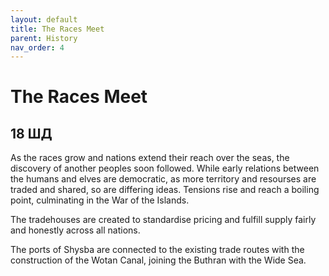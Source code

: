 ```yaml
---
layout: default
title: The Races Meet
parent: History
nav_order: 4
---
```


# The Races Meet

## 18 ШД

As the races grow and nations extend their reach over the seas, the discovery of another peoples soon followed. While early relations between the humans and elves are democratic, as more territory and resourses are traded and shared, so are differing ideas. Tensions rise and reach a boiling point, culminating in the War of the Islands.

The tradehouses are created to standardise pricing and fulfill supply fairly and honestly across all nations.

The ports of Shysba are connected to the existing trade routes with the construction of the Wotan Canal, joining the Buthran with the Wide Sea.